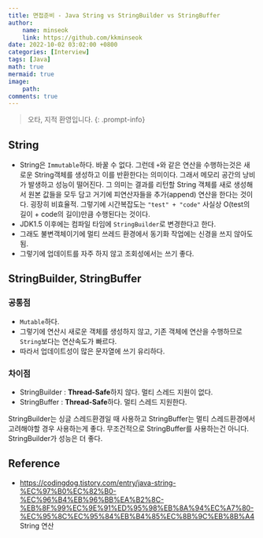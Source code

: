 ```yaml
---
title: 면접준비 - Java String vs StringBuilder vs StringBuffer
author: 
    name: minseok
    link: https://github.com/kkminseok
date: 2022-10-02 03:02:00 +0800
categories: [Interview]
tags: [Java]
math: true
mermaid: true
image: 
    path: 
comments: true
---
```


> 오타, 지적 환영입니다. 
{: .prompt-info}

## **String**

- String은 `Immutable`하다. 바꿀 수 없다. 그런데 `+`와 같은 연산을 수행하는것은 새로운 String객체를 생성하고 이를 반환한다는 의미이다. 그래서 메모리 공간의 낭비가 발생하고 성능이 떨어진다.
그 의미는 결과를 리턴할 String 객체를 새로 생성해서 원본 값들을 모두 담고 거기에 피연산자들을 추가(append) 연산을 한다는 것이다. 굉장히 비효율적. 그렇기에 시간복잡도는 `"test" + "code"` 사실상 O(test의 길이 + code의 길이)만큼 수행된다는 것이다. 
- JDK1.5 이후에는 컴파일 타임에 `StringBuilder`로 변경한다고 한다.
- 그래도 불변객체이기에 멀티 쓰레드 환경에서 동기화 작업에는 신경을 쓰지 않아도 됨. 
- 그렇기에 업데이트를 자주 하지 않고 조회성에서는 쓰기 좋다.

## **StringBuilder, StringBuffer**

### 공통점
- `Mutable`하다. 
- 그렇기에 연산시 새로운 객체를 생성하지 않고, 기존 객체에 연산을 수행하므로 `String`보다는 연산속도가 빠르다.
- 따라서 업데이트성이 많은 문자열에 쓰기 유리하다.

### 차이점
- StringBuilder : **Thread-Safe**하지 않다. 멀티 스레드 지원이 없다.
- StringBuffer : **Thread-Safe**하다. 멀티 스레드 지원한다.

StringBuilder는 싱글 스레드환경일 때 사용하고 StringBuffer는 멀티 스레드환경에서 고려해야할 경우 사용하는게 좋다. 
무조건적으로 StringBuffer를 사용하는건 아니다. StringBuilder가 성능은 더 좋다.




## Reference

- <https://codingdog.tistory.com/entry/java-string-%EC%97%B0%EC%82%B0-%EC%96%B4%EB%96%BB%EA%B2%8C-%EB%8F%99%EC%9E%91%ED%95%98%EB%8A%94%EC%A7%80-%EC%95%8C%EC%95%84%EB%B4%85%EC%8B%9C%EB%8B%A4> String 연산